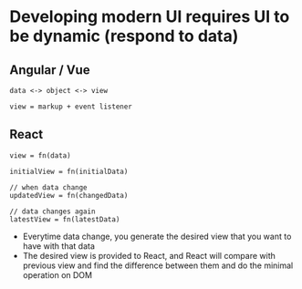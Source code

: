 # Developing modern UI requires UI to be dynamic (respond to data)

## Angular / Vue

```
data <-> object <-> view
```

`view = markup + event listener`

## React

```
view = fn(data)
```

```
initialView = fn(initialData)

// when data change
updatedView = fn(changedData)

// data changes again
latestView = fn(latestData)
```

- Everytime data change, you generate the desired view that you want to have with that data
- The desired view is provided to React, and React will compare with previous view and find the difference between them and do the minimal operation on DOM
